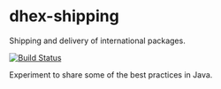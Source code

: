 # dhex-shipping
Shipping and delivery of international packages.

[![Build Status](https://snap-ci.com/paolocarrasco/dhex-shipping/branch/master/build_image)](https://snap-ci.com/paolocarrasco/dhex-shipping/branch/master)

Experiment to share some of the best practices in Java.